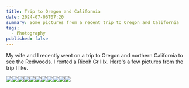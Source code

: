 ```yaml
---
title: Trip to Oregon and California
date: 2024-07-06T07:20
summary: Some pictures from a recent trip to Oregon and California
tags:
  - Photography
published: false
---
```

My wife and I recently went on a trip to Oregon and northern California to see the Redwoods. I rented a Ricoh Gr IIIx. Here's a few pictures from the trip I like.

![](/media/oregon-california/RI002569.jpg)![](/media/oregon-california/RI002628.jpg)![](/media/oregon-california/RI002650.jpg)![](/media/oregon-california/RI002659.jpg)![](/media/oregon-california/RI002686.jpg)![](/media/oregon-california/RI002698.jpg)![](/media/oregon-california/RI002699.jpg)![](/media/oregon-california/RI002744.jpg)![](/media/oregon-california/RI002754.jpg)![](/media/oregon-california/RI002761.jpg)![](/media/oregon-california/RI002788.jpg)